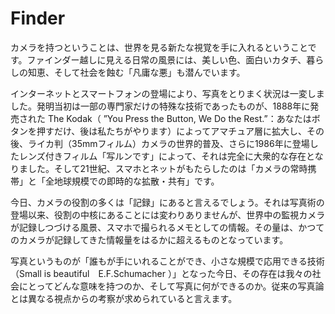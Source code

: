 # Finder

カメラを持つということは、世界を見る新たな視覚を手に入れるということです。ファインダー越しに見える日常の風景には、美しい色、面白いカタチ、暮らしの知恵、そして社会を蝕む「凡庸な悪」も潜んでいます。

インターネットとスマートフォンの登場により、写真をとりまく状況は一変しました。発明当初は一部の専門家だけの特殊な技術であったものが、1888年に発売された The Kodak（ ”You Press the Button, We Do the Rest.”：あなたはボタンを押すだけ、後は私たちがやります）によってアマチュア層に拡大し、その後、ライカ判（35mmフィルム）カメラの世界的普及、さらに1986年に登場したレンズ付きフィルム「写ルンです」によって、それは完全に大衆的な存在となりました。そして21世紀、スマホとネットがもたらしたのは「カメラの常時携帯」と「全地球規模での即時的な拡散・共有」です。

今日、カメラの役割の多くは「記録」にあると言えるでしょう。それは写真術の登場以来、役割の中核にあることには変わりありませんが、世界中の監視カメラが記録しつづける風景、スマホで撮られるメモとしての情報。その量は、かつてのカメラが記録してきた情報量をはるかに超えるものとなっています。

写真というものが「誰もが手にいれることができ、小さな規模で応用できる技術（Small is beautiful　E.F.Schumacher ）」となった今日、その存在は我々の社会にとってどんな意味を持つのか、そして写真に何ができるのか。従来の写真論とは異なる視点からの考察が求められていると言えます。
